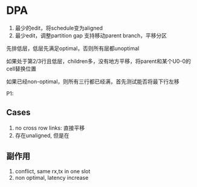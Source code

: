 # DPA 

1. 最少的edit，将schedule变为aligned
2. 最少edit，调整partition gap
支持移动parent branch，平移分区

先排低层，低层先满足optimal，否则所有层都unoptimal

如果处于第2/3行且低层，children多，没有地方平移，将parent和某个U0-0的cell替换位置

如果已经non-optimal，则所有三行都已经满，首先测试能否将最下行左移

P1: 

## Cases

1. no cross row links: 直接平移
2. 存在unaligned, 但是在

## 副作用

1. conflict, same rx,tx in one slot
2. non optimal, latency increase